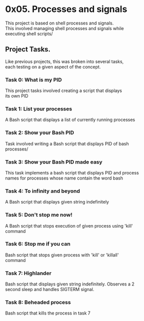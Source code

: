 # 0x05. Processes and signals
This project is based on shell processes and signals.  
This involved managing shell processes and signals while   
executing shell scripts/

## Project Tasks.
Like previous projects, this was broken into several tasks,  
each testing on a given aspect of the concept.

### Task 0: What is my PID
This project tasks involved creating a script that displays   
its own PID

### Task 1: List your processes
A Bash script that displays a list of currently running processes

### Task 2: Show your Bash PID
Task involved writing a Bash script that displays PID of bash  
processes/

### Task 3: Show your Bash PID made easy
This task implements a bash script that displays PID and process   
names for processes whose name contain the word bash

### Task 4: To infinity and beyond
A Bash script that displays given string indefinitely

### Task 5: Don't stop me now!
A Bash script that stops execution of given process using 'kill'  
command

### Task 6: Stop me if you can
Bash script that stops given process with 'kill' or 'killall'  
command

### Task 7: Highlander
Bash script that displays given string indefinitely. Observes a 2   
second sleep and handles SIGTERM signal.

### Task 8: Beheaded process
Bash script that kills the process in task 7
